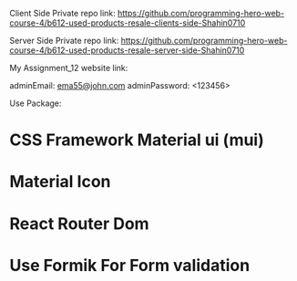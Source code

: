 Client Side Private repo link:
https://github.com/programming-hero-web-course-4/b612-used-products-resale-clients-side-Shahin0710

Server Side Private repo link:
https://github.com/programming-hero-web-course-4/b612-used-products-resale-server-side-Shahin0710

My Assignment_12 website link:

adminEmail: <ema55@john.com>
adminPassword: <123456>

Use Package:

# CSS Framework Material ui (mui)

# Material Icon

# React Router Dom

# Use Formik For Form validation
